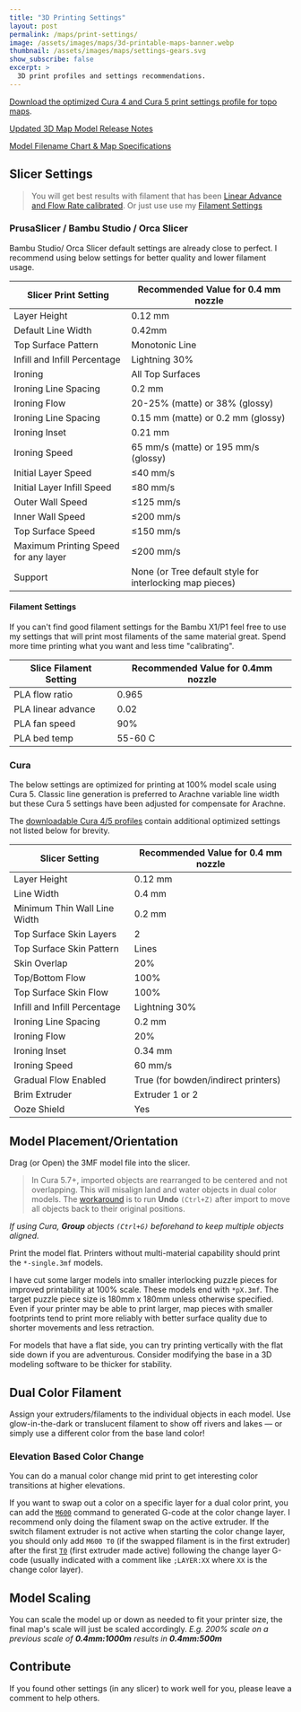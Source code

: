 ```yaml
---
title: "3D Printing Settings"
layout: post
permalink: /maps/print-settings/
image: /assets/images/maps/3d-printable-maps-banner.webp
thumbnail: /assets/images/maps/settings-gears.svg
show_subscribe: false
excerpt: >
  3D print profiles and settings recommendations.
---
```


[Download the optimized Cura 4 and Cura 5 print settings profile for topo maps](https://www.printables.com/model/529276-contiguous-usa-lower-48-topographic-map-with-hydro/files).

[Updated 3D Map Model Release Notes](https://ansonliu.com/maps/release-notes/)

[Model Filename Chart & Map Specifications](https://ansonliu.com/maps/specifications/)

## Slicer Settings

> You will get best results with filament that has been [Linear Advance and Flow Rate calibrated](https://github.com/SoftFever/OrcaSlicer/wiki/Calibration). Or just use use my [Filament Settings](#filament-settings)

### PrusaSlicer / Bambu Studio / Orca Slicer

Bambu Studio/ Orca Slicer default settings are already close to perfect. I recommend using below settings for better quality and lower filament usage.

| Slicer Print Setting | Recommended Value for 0.4 mm nozzle |
| ------------- |-------------|
| Layer Height | 0.12 mm |
| Default Line Width | 0.42mm |
| Top Surface Pattern | Monotonic Line |
| Infill and Infill Percentage | Lightning 30% |
| Ironing | All Top Surfaces |
| Ironing Line Spacing | 0.2 mm |
| Ironing Flow | 20-25% (matte) or 38% (glossy) |
| Ironing Line Spacing | 0.15 mm (matte) or 0.2 mm (glossy) |
| Ironing Inset | 0.21 mm |
| Ironing Speed | 65 mm/s (matte) or 195 mm/s (glossy)|
| Initial Layer Speed | ≤40 mm/s |
| Initial Layer Infill Speed | ≤80 mm/s |
| Outer Wall Speed | ≤125 mm/s |
| Inner Wall Speed | ≤200 mm/s |
| Top Surface Speed | ≤150 mm/s |
| Maximum Printing Speed for any layer | ≤200 mm/s |
| Support | None (or Tree default style for interlocking map pieces) |

#### Filament Settings

If you can't find good filament settings for the Bambu X1/P1 feel free to use my settings that will print most filaments of the same material great. Spend more time printing what you want and less time "calibrating".

| Slice Filament Setting | Recommended Value for 0.4mm nozzle |
| --- | --- |
| PLA flow ratio | 0.965 |
| PLA linear advance | 0.02 |
| PLA fan speed | 90% |
| PLA bed temp | 55-60 C |


### Cura

The below settings are optimized for printing at 100% model scale using Cura 5. Classic line generation is preferred to Arachne variable line width but these Cura 5 settings have been adjusted for compensate for Arachne.

The [downloadable Cura 4/5 profiles](https://www.printables.com/model/741190-topographic-relief-map-calibrationstress-test-prin/files) contain additional optimized settings not listed below for brevity.

| Slicer Setting | Recommended Value for 0.4 mm nozzle |
| ------------- |-------------|
| Layer Height | 0.12 mm |
| Line Width | 0.4 mm |
| Minimum Thin Wall Line Width | 0.2 mm |
| Top Surface Skin Layers | 2 |
| Top Surface Skin Pattern | Lines |
| Skin Overlap | 20% |
| Top/Bottom Flow | 100% |
| Top Surface Skin Flow | 100% |
| Infill and Infill Percentage | Lightning 30% |
| Ironing Line Spacing | 0.2 mm |
| Ironing Flow | 20% |
| Ironing Inset | 0.34 mm |
| Ironing Speed | 60 mm/s |
| Gradual Flow Enabled | True (for bowden/indirect printers) |
| Brim Extruder | Extruder 1 or 2 |
| Ooze Shield | Yes |

## Model Placement/Orientation

Drag (or Open) the 3MF model file into the slicer.

> In Cura 5.7+, imported objects are rearranged to be centered and not overlapping. This will misalign land and water objects in dual color models. The [workaround](https://github.com/Ultimaker/Cura/issues/18966#issuecomment-2092844603) is to run **Undo** `(Ctrl+Z)` after import to move all objects back to their original positions.

*If using Cura, **Group** objects `(Ctrl+G)` beforehand to keep multiple objects aligned.*

Print the model flat. Printers without multi-material capability should print the `*-single.3mf` models.

I have cut some larger models into smaller interlocking puzzle pieces for improved printability at 100% scale. These models end with `*pX.3mf`. The target puzzle piece size is 180mm x 180mm unless otherwise specified. Even if your printer may be able to print larger, map pieces with smaller footprints tend to print more reliably with better surface quality due to shorter movements and less retraction.

For models that have a flat side, you can try printing vertically with the flat side down if you are adventurous. Consider modifying the base in a 3D modeling software to be thicker for stability.

## Dual Color Filament

Assign your extruders/filaments to the individual objects in each model. Use glow-in-the-dark or translucent filament to show off rivers and lakes — or simply use a different color from the base land color!

### Elevation Based Color Change

You can do a manual color change mid print to get interesting color transitions at higher elevations.

If you want to swap out a color on a specific layer for a dual color print, you can add the [`M600`](https://marlinfw.org/docs/gcode/M600.html) command to generated G-code at the color change layer. I recommend only doing the filament swap on the active extruder. If the switch filament extruder is not active when starting the color change layer, you should only add `M600 T0` (if the swapped filament is in the first extruder) after the first [`T0`](https://marlinfw.org/docs/gcode/T.html) (first extruder made active) following the change layer G-code (usually indicated with a comment like `;LAYER:XX` where `XX` is the change color layer).

## Model Scaling

You can scale the model up or down as needed to fit your printer size, the final map's scale will just be scaled accordingly. *E.g. 200% scale on a previous scale of **0.4mm:1000m** results in **0.4mm:500m***

## Contribute

If you found other settings (in any slicer) to work well for you, please leave a comment to help others.
